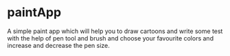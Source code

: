 # paintApp
A simple paint app which will help you to draw cartoons and write some test with the help of pen tool and brush and choose your favourite colors and increase and decrease the pen size. 
